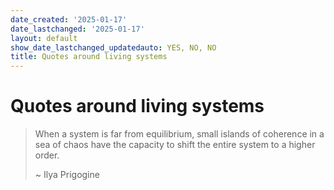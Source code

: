 ```yaml
---
date_created: '2025-01-17'
date_lastchanged: '2025-01-17'
layout: default
show_date_lastchanged_updatedauto: YES, NO, NO
title: Quotes around living systems
---
```

# Quotes around living systems 
>When a system is far from equilibrium, small islands of coherence in a sea of chaos have the capacity to shift the entire system to a higher order.
>
>~ Ilya Prigogine